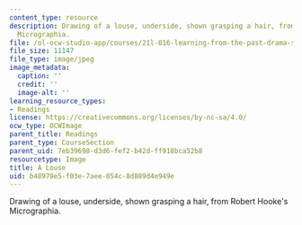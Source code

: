 ```yaml
---
content_type: resource
description: Drawing of a louse, underside, shown grasping a hair, from Robert Hooke's
  Micrographia.
file: /ol-ocw-studio-app/courses/21l-016-learning-from-the-past-drama-science-performance-spring-2009/b48979e5f03e7aee854c8d889d4e949e_louse.jpg
file_size: 11147
file_type: image/jpeg
image_metadata:
  caption: ''
  credit: ''
  image-alt: ''
learning_resource_types:
- Readings
license: https://creativecommons.org/licenses/by-nc-sa/4.0/
ocw_type: OCWImage
parent_title: Readings
parent_type: CourseSection
parent_uid: 7eb39698-d3d6-fef2-b42d-ff918bca52b8
resourcetype: Image
title: A Louse
uid: b48979e5-f03e-7aee-854c-8d889d4e949e
---
```

Drawing of a louse, underside, shown grasping a hair, from Robert Hooke's Micrographia.